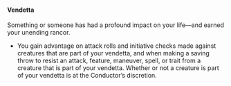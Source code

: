 #### Vendetta

Something or someone has had a profound impact on your life—and earned your unending rancor.

- You gain advantage on attack rolls and initiative checks made against creatures that are part of your vendetta, and when making a saving throw to resist an attack, feature, maneuver, spell, or trait from a creature that is part of your vendetta.
  Whether or not a creature is part of your vendetta is at the Conductor’s discretion.
